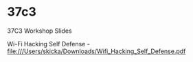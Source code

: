 # 37c3
37C3 Workshop Slides

Wi-Fi Hacking Self Defense - [file:///Users/skicka/Downloads/Wifi_Hacking_Self_Defense.pdf](https://github.com/RetiaLLC/wifi-defense/blob/main/Wifi_Hacking_Self_Defense.pdf)
